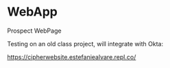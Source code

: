 # WebApp
Prospect WebPage

Testing on an old class project, will integrate with Okta:

https://cipherwebsite.estefaniealvare.repl.co/

